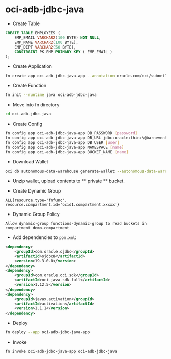# oci-adb-jdbc-java

* Create Table

```sql
CREATE TABLE EMPLOYEES (
    EMP_EMAIL VARCHAR2(100 BYTE) NOT NULL, 
    EMP_NAME VARCHAR2(100 BYTE),
    EMP_DEPT VARCHAR2(50 BYTE), 
    CONSTRAINT PK_EMP PRIMARY KEY ( EMP_EMAIL )
);
```

* Create Application

```bash
fn create app oci-adb-jdbc-java-app --annotation oracle.com/oci/subnetIds='["ocid1.subnet.oc1.phx..."]'
```

* Create Function

```bash
fn init --runtime java oci-adb-jdbc-java
```

* Move into fn directory

```bash
cd oci-adb-jdbc-java
```

* Create Config

```bash
fn config app oci-adb-jdbc-java-app DB_PASSWORD [password]
fn config app oci-adb-jdbc-java-app DB_URL jdbc:oracle:thin:\@barnevents_low\?TNS_ADMIN=/tmp/wallet 
fn config app oci-adb-jdbc-java-app DB_USER [user]
fn config app oci-adb-jdbc-java-app NAMESPACE [name]
fn config app oci-adb-jdbc-java-app BUCKET_NAME [name]

```

* Download Wallet

```bash
oci db autonomous-data-warehouse generate-wallet --autonomous-data-warehouse-id ocid1.autonomousdatabase.oc1.phx... --password Str0ngPa$$word1 --file /projects/fn/oci-adb-jdbc-java/wallet.zip
```

* Unzip wallet, upload contents to ** private ** bucket.

* Create Dynamic Group

```
ALL{resource.type='fnfunc', resource.compartment.id='ocid1.compartment.xxxxx'}
```

* Dynamic Group Policy

```
Allow dynamic-group functions-dynamic-group to read buckets in compartment demo-compartment
```

* Add dependencies to `pom.xml`:

```xml
<dependency>
    <groupId>com.oracle.ojdbc</groupId>
    <artifactId>ojdbc8</artifactId>
    <version>19.3.0.0</version>
</dependency>
<dependency>
    <groupId>com.oracle.oci.sdk</groupId>
    <artifactId>oci-java-sdk-full</artifactId>
    <version>1.12.5</version>
</dependency>
<dependency>
    <groupId>javax.activation</groupId>
    <artifactId>activation</artifactId>
    <version>1.1.1</version>
</dependency>
```

* Deploy

```bash
fn deploy --app oci-adb-jdbc-java-app
```

* Invoke

```bash
fn invoke oci-adb-jdbc-java-app oci-adb-jdbc-java
```